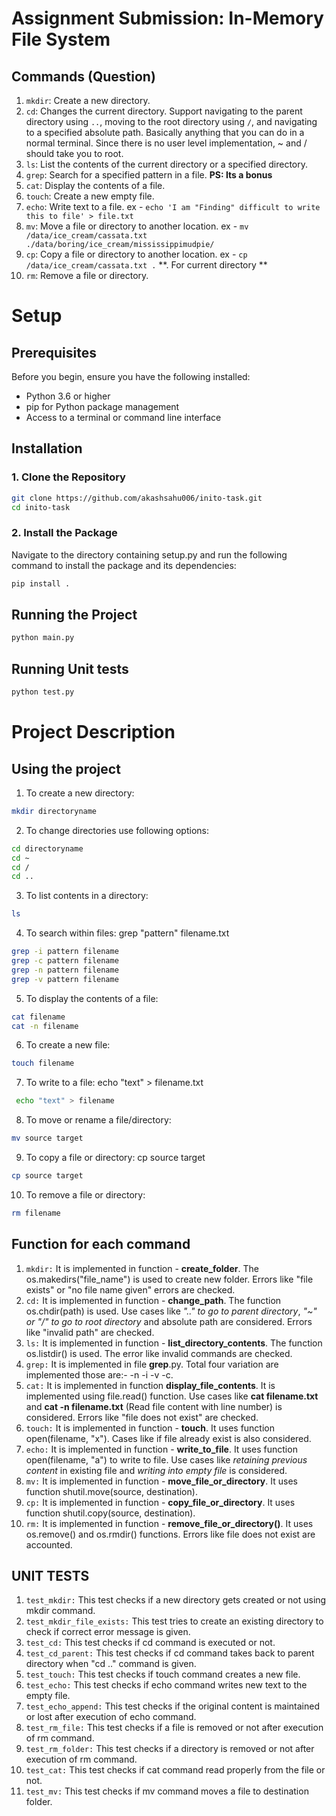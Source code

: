 # Assignment Submission: In-Memory File System

## Commands (Question)

1. `mkdir`: Create a new directory.
2. `cd`: Changes the current directory. Support navigating to the parent directory using `..`, moving to the root directory using `/`, and navigating to a specified absolute path. Basically anything that you can do in a normal terminal. Since there is no user level implementation, ~ and / should take you to root.
3. `ls`: List the contents of the current directory or a specified directory.
4. `grep`: Search for a specified pattern in a file. **PS: Its a bonus**
5. `cat`: Display the contents of a file.
6. `touch`: Create a new empty file.
7. `echo`: Write text to a file. ex - `echo 'I am "Finding" difficult to write this to file' > file.txt`
8. `mv`: Move a file or directory to another location. ex - `mv /data/ice_cream/cassata.txt ./data/boring/ice_cream/mississippimudpie/`
9. `cp`: Copy a file or directory to another location. ex - `cp /data/ice_cream/cassata.txt .` **. For current directory **
10. `rm`: Remove a file or directory.

# Setup

## Prerequisites

Before you begin, ensure you have the following installed:

- Python 3.6 or higher
- pip for Python package management
- Access to a terminal or command line interface

## Installation

### 1. Clone the Repository

```bash
git clone https://github.com/akashsahu006/inito-task.git
cd inito-task
```

### 2. Install the Package

Navigate to the directory containing setup.py and run the following command to install the package and its dependencies:

```bash
pip install .
```

## Running the Project

```bash
python main.py
```

## Running Unit tests

```bash
python test.py
```

# Project Description

## Using the project

1. To create a new directory:

```bash
mkdir directoryname
```

2. To change directories use following options:

```bash
cd directoryname
cd ~
cd /
cd ..
```

3. To list contents in a directory:

```bash
ls
```

4. To search within files: grep "pattern" filename.txt

```bash
grep -i pattern filename
grep -c pattern filename
grep -n pattern filename
grep -v pattern filename
```

5. To display the contents of a file:

```bash
cat filename
cat -n filename
```

6. To create a new file:

```bash
touch filename
```

7. To write to a file: echo "text" > filename.txt

```bash
 echo "text" > filename
```

8. To move or rename a file/directory:

```bash
mv source target
```

9. To copy a file or directory: cp source target

```bash
cp source target
```

10. To remove a file or directory:

```bash
rm filename
```

## Function for each command

1. `mkdir:` It is implemented in function - **create_folder**. The os.makedirs("file_name") is used to create new folder. Errors like "file exists" or "no file name given" errors are checked.
2. `cd:` It is implemented in function - **change_path**. The function os.chdir(path) is used. Use cases like _".." to go to parent directory_, _"~" or "/" to go to root directory_ and absolute path are considered. Errors like "invalid path" are checked.
3. `ls:` It is implemented in function - **list_directory_contents**. The function os.listdir() is used. The error like invalid commands are checked.
4. `grep:` It is implemented in file **grep**.py. Total four variation are implemented those are:- -n -i -v -c.
5. `cat:` It is implemented in function **display_file_contents**. It is implemented using file.read() function. Use cases like **cat filename.txt** and **cat -n filename.txt** (Read file content with line number) is considered. Errors like "file does not exist" are checked.
6. `touch:` It is implemented in function - **touch**. It uses function open(filename, "x"). Cases like if file already exist is also considered.
7. `echo:` It is implemented in function - **write_to_file**. It uses function open(filename, "a") to write to file. Use cases like _retaining previous content_ in existing file and _writing into empty file_ is considered.
8. `mv:` It is implemented in function - **move_file_or_directory**. It uses function shutil.move(source, destination).
9. `cp:` It is implemented in function - **copy_file_or_directory**. It uses function shutil.copy(source, destination).
10. `rm:` It is implemented in function - **remove_file_or_directory()**. It uses os.remove() and os.rmdir() functions. Errors like file does not exist are accounted.

## UNIT TESTS

1. `test_mkdir:` This test checks if a new directory gets created or not using mkdir command.
2. `test_mkdir_file_exists:` This test tries to create an existing directory to check if correct error message is given.
3. `test_cd:` This test checks if cd command is executed or not.
4. `test_cd_parent:` This test checks if cd command takes back to parent directory when "cd .." command is given.
5. `test_touch:` This test checks if touch command creates a new file.
6. `test_echo:` This test checks if echo command writes new text to the empty file.
7. `test_echo_append:` This test checks if the original content is maintained or lost after execution of echo command.
8. `test_rm_file:` This test checks if a file is removed or not after execution of rm command.
9. `test_rm_folder:` This test checks if a directory is removed or not after execution of rm command.
10. `test_cat:` This test checks if cat command read properly from the file or not.
11. `test_mv:` This test checks if mv command moves a file to destination folder.
